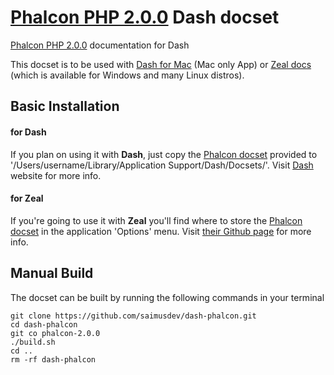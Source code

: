 # [Phalcon PHP 2.0.0](http://foundation.zurb.com) Dash docset


[Phalcon PHP 2.0.0](http://phalconphp.com/en/) documentation for Dash

This docset is to be used with [Dash for Mac](http://kapeli.com/dash) (Mac only App) or [Zeal docs]( http://zealdocs.org) (which is available for Windows and many Linux distros).

## Basic Installation

#### for Dash

If you plan on using it with **Dash**, just copy the [Phalcon docset](https://github.com/simioprg/dash-phalcon/releases/download/v1.0.2/Phalcon.zip) provided to '/Users/username/Library/Application Support/Dash/Docsets/'. Visit [Dash](http://kapeli.com/dash) website for more info.

#### for Zeal

If you're going to use it with **Zeal** you'll find where to store the [Phalcon docset](https://github.com/simioprg/dash-phalcon/releases/download/v1.0.2/Phalcon.zip) in the application 'Options' menu. Visit [their Github page](https://github.com/jkozera/zeal) for more info. 

## Manual Build

The docset can be built by running the following commands in your terminal

```
git clone https://github.com/saimusdev/dash-phalcon.git
cd dash-phalcon
git co phalcon-2.0.0
./build.sh
cd ..
rm -rf dash-phalcon
```